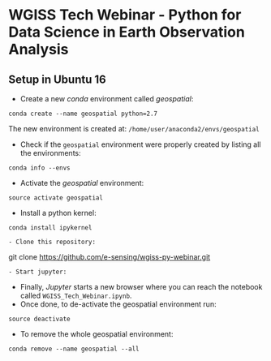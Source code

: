 # WGISS Tech Webinar - Python for Data Science in Earth Observation Analysis

## Setup in Ubuntu 16

- Create a new *conda* environment called *geospatial*:
```
conda create --name geospatial python=2.7
```

The new environment is created at: ```/home/user/anaconda2/envs/geospatial```

- Check if the ```geospatial``` environment were properly created by listing all the environments:
```
conda info --envs
```
- Activate the *geospatial* environment:
```
source activate geospatial
```
- Install a python kernel:
```
conda install ipykernel
```
```
- Clone this repository:
```
git clone https://github.com/e-sensing/wgiss-py-webinar.git
```
- Start jupyter:
```
- Finally, *Jupyter* starts a new browser where you can reach the notebook called ```WGISS_Tech_Webinar.ipynb```.
- Once done, to de-activate the geospatial environment run:
```
source deactivate
```
- To remove the whole geospatial environment:
```
conda remove --name geospatial --all
```
